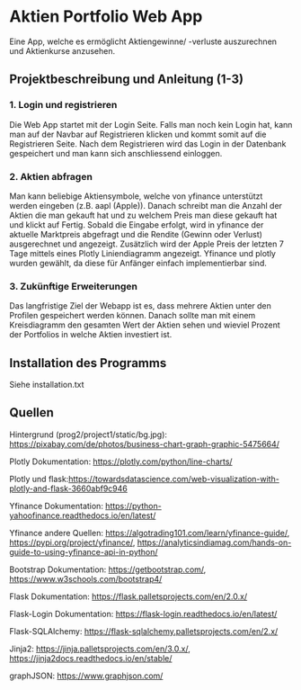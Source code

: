 # Aktien Portfolio Web App

Eine App, welche es ermöglicht Aktiengewinne/ -verluste auszurechnen und Aktienkurse anzusehen.

## Projektbeschreibung und Anleitung (1-3)

### 1. Login und registrieren

Die Web App startet mit der Login Seite. Falls man noch kein Login hat, kann man auf der Navbar auf Registrieren klicken und kommt somit auf die Registrieren Seite. Nach dem Registrieren wird das Login in der Datenbank gespeichert und man kann sich anschliessend einloggen. 

### 2. Aktien abfragen

Man kann beliebige Aktiensymbole, welche von yfinance unterstützt werden eingeben (z.B. aapl (Apple)). Danach schreibt man die Anzahl der Aktien die man gekauft hat und zu welchem Preis man diese gekauft hat und klickt auf Fertig. Sobald die Eingabe erfolgt, wird in yfinance der aktuelle Marktpreis abgefragt und die Rendite (Gewinn oder Verlust) ausgerechnet und angezeigt. Zusätzlich wird der Apple Preis der letzten 7 Tage mittels eines Plotly Liniendiagramm angezeigt. Yfinance und plotly wurden gewählt, da diese für Anfänger einfach implementierbar sind.

### 3. Zukünftige Erweiterungen

Das langfristige Ziel der Webapp ist es, dass mehrere Aktien unter den Profilen gespeichert werden können. Danach sollte man mit einem Kreisdiagramm den gesamten Wert der Aktien sehen und wieviel Prozent der Portfolios in welche Aktien investiert ist.

## Installation des Programms

Siehe installation.txt

## Quellen

Hintergrund (prog2/project1/static/bg.jpg): https://pixabay.com/de/photos/business-chart-graph-graphic-5475664/

Plotly Dokumentation: https://plotly.com/python/line-charts/

Plotly und flask:https://towardsdatascience.com/web-visualization-with-plotly-and-flask-3660abf9c946

Yfinance Dokumentation: https://python-yahoofinance.readthedocs.io/en/latest/

Yfinance andere Quellen: https://algotrading101.com/learn/yfinance-guide/, https://pypi.org/project/yfinance/, https://analyticsindiamag.com/hands-on-guide-to-using-yfinance-api-in-python/

Bootstrap Dokumentation: https://getbootstrap.com/, https://www.w3schools.com/bootstrap4/

Flask Dokumentation: https://flask.palletsprojects.com/en/2.0.x/

Flask-Login Dokumentation: https://flask-login.readthedocs.io/en/latest/

Flask-SQLAlchemy: https://flask-sqlalchemy.palletsprojects.com/en/2.x/

Jinja2: https://jinja.palletsprojects.com/en/3.0.x/, https://jinja2docs.readthedocs.io/en/stable/

graphJSON: https://www.graphjson.com/